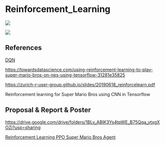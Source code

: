 # Reinforcement_Learning

![](https://github.com/LuchaoQi/Reinforcement_Learning/blob/master/super-mario-reinforcement-learning/videos/1587340218.7419407/openaigym.video.0.22196.video000000.gif?raw=True)

![](https://github.com/LuchaoQi/Reinforcement_Learning/blob/master/demo.gif?raw=True)




## References
[DQN](https://github.com/sebastianheinz/super-mario-reinforcement-learning)

https://towardsdatascience.com/using-reinforcement-learning-to-play-super-mario-bros-on-nes-using-tensorflow-31281e35825

https://zurich-r-user-group.github.io/slides/20190618_reinforcelearn.pdf

Reinforcement learning for Super Mario Bros using CNN in Tensorflow

## Proposal & Report & Poster

https://drive.google.com/drive/folders/1BLv_ABlK3Ys4tpWE_B75Qqa_vtxgXOZj?usp=sharing





[Reinforcement Learning PPO Super Mario Bros Agent](https://github.com/nemanja-m/super-mario-agent)
